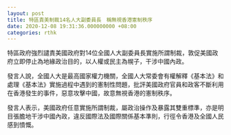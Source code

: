 ```yaml
---
layout: post
title: 特區責美制裁14名人大副委員長　稱無視香港憲制秩序
date: 2020-12-08 19:31:36.000000000 +08:00
categories: rthk
---
```


特區政府強烈譴責美國政府對14位全國人大副委員長實施所謂制裁，敦促美國政府立即停止為地緣政治目的，以人權或民主為幌子，干涉中國內政。

發言人說，全國人大是最高國家權力機關，全國人大常委會有權解釋《基本法》和處理《基本法》實施過程中遇到的憲制性問題，批評美國政府官員和政客不斷利用在香港發生的事件，惡意攻擊中國，故意無視香港的憲制秩序。

發言人表示，美國政府任意實施所謂制裁，屬政治操作及暴露其雙重標準，亦是明目張膽地干涉中國內政，違反國際法及國際關係基本準則，行徑令香港及全國人民感到憤慨。
